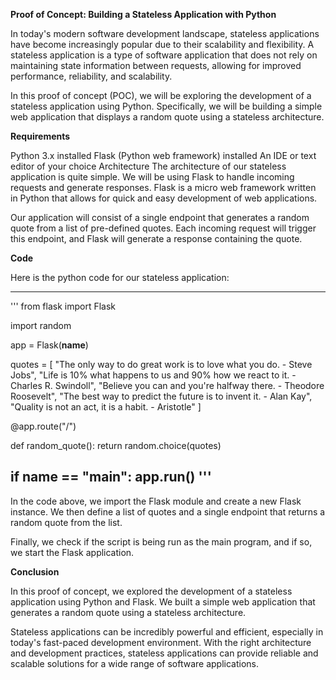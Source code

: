 **Proof of Concept: Building a Stateless Application with Python**

In today's modern software development landscape, stateless applications have become increasingly popular due to their scalability and flexibility. A stateless application is a type of software application that does not rely on maintaining state information between requests, allowing for improved performance, reliability, and scalability.

In this proof of concept (POC), we will be exploring the development of a stateless application using Python. Specifically, we will be building a simple web application that displays a random quote using a stateless architecture.

**Requirements**

Python 3.x installed
Flask (Python web framework) installed
An IDE or text editor of your choice
Architecture
The architecture of our stateless application is quite simple. We will be using Flask to handle incoming requests and generate responses. Flask is a micro web framework written in Python that allows for quick and easy development of web applications.

Our application will consist of a single endpoint that generates a random quote from a list of pre-defined quotes. Each incoming request will trigger this endpoint, and Flask will generate a response containing the quote.

**Code**

Here is the python code for our stateless application:

----------------------------------------------------------------------------------------------------------------------------------------------
'''
from flask import Flask

import random

app = Flask(__name__)

quotes = [
    "The only way to do great work is to love what you do. - Steve Jobs",
    "Life is 10% what happens to us and 90% how we react to it. - Charles R. Swindoll",
    "Believe you can and you're halfway there. - Theodore Roosevelt",
    "The best way to predict the future is to invent it. - Alan Kay",
    "Quality is not an act, it is a habit. - Aristotle"
]

@app.route("/")

def random_quote():
    return random.choice(quotes)


if __name__ == "__main__":
    app.run()
 '''   
------------------------------------------------------------------------------------------------------------------------------------------------

In the code above, we import the Flask module and create a new Flask instance. We then define a list of quotes and a single endpoint that returns a random quote from the list.


Finally, we check if the script is being run as the main program, and if so, we start the Flask application.

**Conclusion**

In this proof of concept, we explored the development of a stateless application using Python and Flask. We built a simple web application that generates a random quote using a stateless architecture.

Stateless applications can be incredibly powerful and efficient, especially in today's fast-paced development environment. With the right architecture and development practices, stateless applications can provide reliable and scalable solutions for a wide range of software applications.
